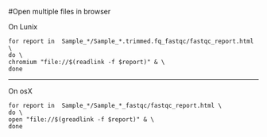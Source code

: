 #Open multiple files in browser

On Lunix

    for report in  Sample_*/Sample_*.trimmed.fq_fastqc/fastqc_report.html \
    do \
    chromium "file://$(readlink -f $report)" & \
    done

---

On osX

    for report in  Sample_*/Sample_*_fastqc/fastqc_report.html \
    do \
    open "file://$(greadlink -f $report)" & \
    done
